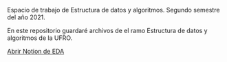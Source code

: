 Espacio de trabajo de Estructura de datos y algoritmos.
Segundo semestre del año 2021.

En este repositorio guardaré archivos de el ramo Estructura de datos y algoritmos de la UFRO.

[Abrir Notion de EDA](https://madac.notion.site/f28bfdf9c0b84cafba3b54b0a34f640a?v=93e4b3a6bf394c2ca06774c1b2e9db20)

